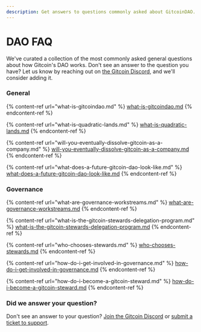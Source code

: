 ```yaml
---
description: Get answers to questions commonly asked about GitcoinDAO.
---
```


# DAO FAQ

We've curated a collection of the most commonly asked general questions about how Gitcoin's DAO works. Don't see an answer to the question you have? Let us know by reaching out on [the Gitcoin Discord](https://discord.com/invite/b5PEjyVFXT), and we'll consider adding it.

### General

{% content-ref url="what-is-gitcoindao.md" %}
[what-is-gitcoindao.md](what-is-gitcoindao.md)
{% endcontent-ref %}

{% content-ref url="what-is-quadratic-lands.md" %}
[what-is-quadratic-lands.md](what-is-quadratic-lands.md)
{% endcontent-ref %}

{% content-ref url="will-you-eventually-dissolve-gitcoin-as-a-company.md" %}
[will-you-eventually-dissolve-gitcoin-as-a-company.md](will-you-eventually-dissolve-gitcoin-as-a-company.md)
{% endcontent-ref %}

{% content-ref url="what-does-a-future-gitcoin-dao-look-like.md" %}
[what-does-a-future-gitcoin-dao-look-like.md](what-does-a-future-gitcoin-dao-look-like.md)
{% endcontent-ref %}

###

### Governance

{% content-ref url="what-are-governance-workstreams.md" %}
[what-are-governance-workstreams.md](what-are-governance-workstreams.md)
{% endcontent-ref %}

{% content-ref url="what-is-the-gitcoin-stewards-delegation-program.md" %}
[what-is-the-gitcoin-stewards-delegation-program.md](what-is-the-gitcoin-stewards-delegation-program.md)
{% endcontent-ref %}

{% content-ref url="who-chooses-stewards.md" %}
[who-chooses-stewards.md](who-chooses-stewards.md)
{% endcontent-ref %}

{% content-ref url="how-do-i-get-involved-in-governance.md" %}
[how-do-i-get-involved-in-governance.md](how-do-i-get-involved-in-governance.md)
{% endcontent-ref %}

{% content-ref url="how-do-i-become-a-gitcoin-steward.md" %}
[how-do-i-become-a-gitcoin-steward.md](how-do-i-become-a-gitcoin-steward.md)
{% endcontent-ref %}

### Did we answer your question?

Don't see an answer to your question? [Join the Gitcoin Discord](https://discord.gg/b5PEjyVFXT) or [submit a ticket to support](https://support.gitcoin.co/new/).
